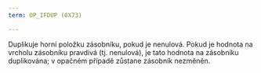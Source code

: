 ```yaml
---
term: OP_IFDUP (0X73)

---
```

Duplikuje horní položku zásobníku, pokud je nenulová. Pokud je hodnota na vrcholu zásobníku pravdivá (tj. nenulová), je tato hodnota na zásobníku duplikována; v opačném případě zůstane zásobník nezměněn.